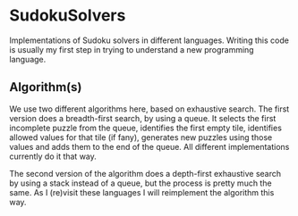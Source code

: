 # SudokuSolvers

Implementations of Sudoku solvers in different languages.
Writing this code is usually my first step in trying to understand a new programming language.

## Algorithm(s)

We use two different algorithms here, based on exhaustive search.
The first version does a breadth-first search, by using a queue. 
It selects the first incomplete puzzle from the queue,
identifies the first empty tile, identifies allowed values for that tile (if fany),
generates new puzzles using those values and adds them to the end of the queue.
All different implementations currently do it that way.

The second version of the algorithm does a depth-first exhaustive search
by using a stack instead of a queue, but the process is pretty much the same.
As I (re)visit these languages I will reimplement the algorithm this way.
